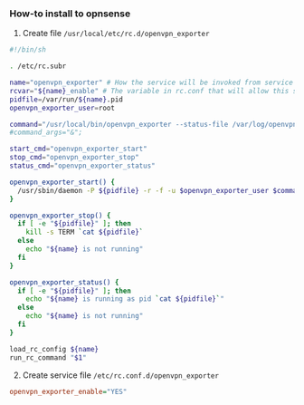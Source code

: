 ### How-to install to opnsense

1. Create file `/usr/local/etc/rc.d/openvpn_exporter`

```bash
#!/bin/sh

. /etc/rc.subr

name="openvpn_exporter" # How the service will be invoked from service          
rcvar="${name}_enable" # The variable in rc.conf that will allow this service to run
pidfile=/var/run/${name}.pid
openvpn_exporter_user=root

command="/usr/local/bin/openvpn_exporter --status-file /var/log/openvpn/status.log";
#command_args="&";

start_cmd="openvpn_exporter_start"
stop_cmd="openvpn_exporter_stop"
status_cmd="openvpn_exporter_status"

openvpn_exporter_start() {
  /usr/sbin/daemon -P ${pidfile} -r -f -u $openvpn_exporter_user $command
}

openvpn_exporter_stop() {
  if [ -e "${pidfile}" ]; then
    kill -s TERM `cat ${pidfile}`
  else
    echo "${name} is not running"
  fi
}

openvpn_exporter_status() {
  if [ -e "${pidfile}" ]; then
    echo "${name} is running as pid `cat ${pidfile}`"
  else
    echo "${name} is not running"
  fi
}

load_rc_config ${name}
run_rc_command "$1"

```

2. Create service file `/etc/rc.conf.d/openvpn_exporter`

```ini
openvpn_exporter_enable="YES"
```